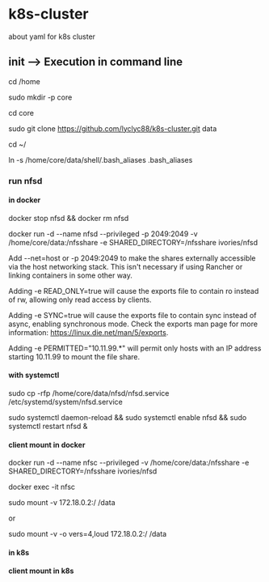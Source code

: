 # k8s-cluster
about yaml for k8s cluster 


## init --> Execution in command line
cd /home 

sudo mkdir -p core 

cd core

sudo git clone https://github.com/lyclyc88/k8s-cluster.git data

cd ~/

ln -s /home/core/data/shell/.bash_aliases .bash_aliases 

### run nfsd 
#### in docker
docker stop nfsd && docker rm nfsd

docker run -d --name nfsd --privileged  -p 2049:2049 -v /home/core/data:/nfsshare  -e SHARED_DIRECTORY=/nfsshare  ivories/nfsd

Add --net=host or -p 2049:2049 to make the shares externally accessible via the host networking stack. This isn't necessary if using Rancher or linking containers in some other way.

Adding -e READ_ONLY=true will cause the exports file to contain ro instead of rw, allowing only read access by clients.

Adding -e SYNC=true will cause the exports file to contain sync instead of async, enabling synchronous mode. Check the exports man page for more information: https://linux.die.net/man/5/exports.

Adding -e PERMITTED="10.11.99.*" will permit only hosts with an IP address starting 10.11.99 to mount the file share.

#### with systemctl
sudo cp -rfp /home/core/data/nfsd/nfsd.service /etc/systemd/system/nfsd.service

sudo systemctl daemon-reload && sudo systemctl enable nfsd && sudo systemctl restart nfsd &

#### client mount in docker
docker run -d --name nfsc --privileged  -v /home/core/data:/nfsshare -e SHARED_DIRECTORY=/nfsshare ivories/nfsd

docker exec -it nfsc

sudo mount -v 172.18.0.2:/ /data

or

sudo mount -v -o vers=4,loud 172.18.0.2:/ /data

#### in k8s


#### client mount in k8s














